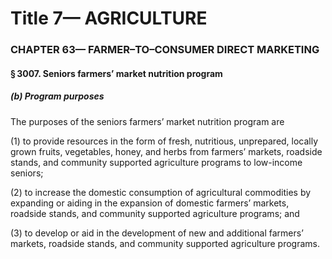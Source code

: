 
# Title 7— AGRICULTURE
### CHAPTER 63— FARMER–TO–CONSUMER DIRECT MARKETING
#### § 3007. Seniors farmers’ market nutrition program
##### (b) Program purposes

The purposes of the seniors farmers’ market nutrition program are

(1) to provide resources in the form of fresh, nutritious, unprepared, locally grown fruits, vegetables, honey, and herbs from farmers’ markets, roadside stands, and community supported agriculture programs to low-income seniors;

(2) to increase the domestic consumption of agricultural commodities by expanding or aiding in the expansion of domestic farmers’ markets, roadside stands, and community supported agriculture programs; and

(3) to develop or aid in the development of new and additional farmers’ markets, roadside stands, and community supported agriculture programs.
